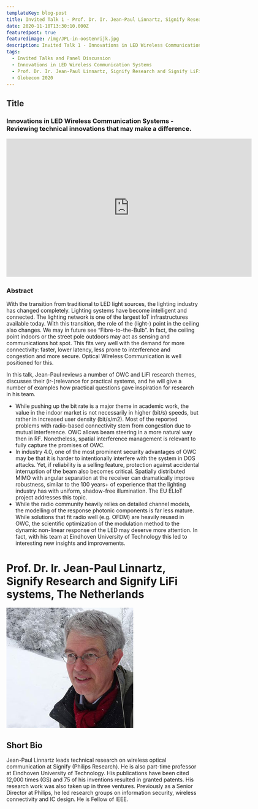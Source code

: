 ```yaml
---
templateKey: blog-post
title: Invited Talk 1 - Prof. Dr. Ir. Jean-Paul Linnartz, Signify Research and Signify LiFi systems, The Netherlands
date: 2020-11-10T13:30:10.000Z
featuredpost: true
featuredimage: /img/JPL-in-oostenrijk.jpg
description: Invited Talk 1 - Innovations in LED Wireless Communication Systems - Reviewing technical innovations that may make a difference., Prof. Dr. Ir. Jean-Paul Linnartz, Signify Research and Signify LiFi systems, The Netherlands
tags:
  - Invited Talks and Panel Discussion
  - Innovations in LED Wireless Communication Systems
  - Prof. Dr. Ir. Jean-Paul Linnartz, Signify Research and Signify LiFi systems, The Netherlands
  - Globecom 2020
---
```


## Title

### Innovations in LED Wireless Communication Systems - Reviewing technical innovations that may make a difference.

<iframe src="https://player.vimeo.com/video/486796327" width="640" height="360" frameborder="0" allow="autoplay; fullscreen" allowfullscreen></iframe>

### Abstract

With the transition from traditional to LED light sources, the lighting industry has changed completely. Lighting systems have become intelligent and connected. The lighting network is one of the largest IoT infrastructures available today. With this transition, the role of the (light-) point in the ceiling also changes. We may in future see “Fibre-to-the-Bulb”. In fact, the ceiling point indoors or the street pole outdoors may act as sensing and communications hot spot. This fits very well with the demand for more connectivity: faster, lower latency, less prone to interference and congestion and more secure. Optical Wireless Communication is well positioned for this.

In this talk, Jean-Paul reviews a number of OWC and LiFI research themes, discusses their (ir-)relevance for practical systems, and he will give a number of examples how practical questions gave inspiration for research in his team.

- While pushing up the bit rate is a major theme in academic work, the value in the indoor market is not necessarily in higher (bit/s) speeds, but rather in increased user density (bit/s/m2). Most of the reported problems with radio-based connectivity stem from congestion due to mutual interference. OWC allows beam steering in a more natural way then in RF. Nonetheless, spatial interference management is relevant to fully capture the promises of OWC.
- In industry 4.0, one of the most prominent security advantages of OWC may be that it is harder to intentionally interfere with the system in DOS attacks. Yet, if reliability is a selling feature, protection against accidental interruption of the beam also becomes critical. Spatially distributed MIMO with angular separation at the receiver can dramatically improve robustness, similar to the 100 years+ of experience that the lighting industry has with uniform, shadow-free illumination. The EU ELIoT project addresses this topic.
- While the radio community heavily relies on detailed channel models, the modelling of the response photonic components is far less mature. While solutions that fit radio well (e.g. OFDM) are heavily reused in OWC, the scientific optimization of the modulation method to the dynamic non-linear response of the LED may deserve more attention. In fact, with his team at Eindhoven University of Technology this led to interesting new insights and improvements.

# Prof. Dr. Ir. Jean-Paul Linnartz, Signify Research and Signify LiFi systems, The Netherlands

![Prof. Dr. Ir. Jean-Paul Linnartz, Signify Research and Signify LiFi systems, The Netherlands](JPL-in-oostenrijk.jpg)

## Short Bio

Jean-Paul Linnartz leads technical research on wireless optical communication at Signify (Philips Research). He is also part-time professor at Eindhoven University of Technology. His publications have been cited 12,000 times (GS) and 75 of his inventions resulted in granted patents. His research work was also taken up in three ventures. Previously as a Senior Director at Philips, he led research groups on information security, wireless connectivity and IC design. He is Fellow of IEEE.
